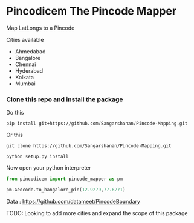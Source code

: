 # Pincodicem The Pincode Mapper

Map LatLongs to a Pincode 

Cities available 

- Ahmedabad	
- Bangalore	
- Chennai	
- Hyderabad	
- Kolkata	
- Mumbai	


### Clone this repo and install the package  

Do this

```
pip install git+https://github.com/Sangarshanan/Pincode-Mapping.git
```

Or this

```
git clone https://github.com/Sangarshanan/Pincode-Mapping.git

python setup.py install
```

Now open your python interpreter

```python
from pincodicem import pincode_mapper as pm

pm.Geocode.to_bangalore_pin(12.9279,77.6271)
```


Data : https://github.com/datameet/PincodeBoundary

TODO: Looking to add more cities and expand the scope of this package
